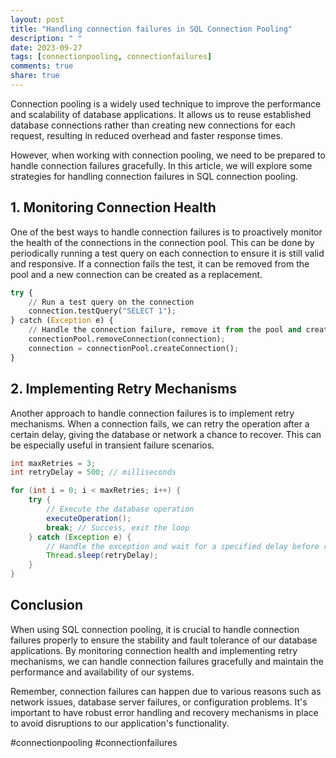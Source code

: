 ```yaml
---
layout: post
title: "Handling connection failures in SQL Connection Pooling"
description: " "
date: 2023-09-27
tags: [connectionpooling, connectionfailures]
comments: true
share: true
---
```


Connection pooling is a widely used technique to improve the performance and scalability of database applications. It allows us to reuse established database connections rather than creating new connections for each request, resulting in reduced overhead and faster response times.

However, when working with connection pooling, we need to be prepared to handle connection failures gracefully. In this article, we will explore some strategies for handling connection failures in SQL connection pooling.

## 1. Monitoring Connection Health

One of the best ways to handle connection failures is to proactively monitor the health of the connections in the connection pool. This can be done by periodically running a test query on each connection to ensure it is still valid and responsive. If a connection fails the test, it can be removed from the pool and a new connection can be created as a replacement.

```python
try {
    // Run a test query on the connection
    connection.testQuery("SELECT 1");
} catch (Exception e) {
    // Handle the connection failure, remove it from the pool and create a new one
    connectionPool.removeConnection(connection);
    connection = connectionPool.createConnection();
}
```

## 2. Implementing Retry Mechanisms

Another approach to handle connection failures is to implement retry mechanisms. When a connection fails, we can retry the operation after a certain delay, giving the database or network a chance to recover. This can be especially useful in transient failure scenarios.

```java
int maxRetries = 3;
int retryDelay = 500; // milliseconds

for (int i = 0; i < maxRetries; i++) {
    try {
        // Execute the database operation
        executeOperation();
        break; // Success, exit the loop
    } catch (Exception e) {
        // Handle the exception and wait for a specified delay before retrying
        Thread.sleep(retryDelay);
    }
}
```

## Conclusion

When using SQL connection pooling, it is crucial to handle connection failures properly to ensure the stability and fault tolerance of our database applications. By monitoring connection health and implementing retry mechanisms, we can handle connection failures gracefully and maintain the performance and availability of our systems.

Remember, connection failures can happen due to various reasons such as network issues, database server failures, or configuration problems. It's important to have robust error handling and recovery mechanisms in place to avoid disruptions to our application's functionality.

#connectionpooling #connectionfailures